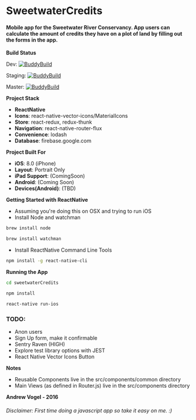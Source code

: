 # SweetwaterCredits  

#### Mobile app for the Sweetwater River Conservancy. App users can calculate the amount of credits they have on a plot of land by filling out the forms in the app.

**Build Status**

Dev:
[![BuddyBuild](https://dashboard.buddybuild.com/api/statusImage?appID=5841d75786fe870100f28e47&branch=dev&build=latest)](https://dashboard.buddybuild.com/apps/5841d75786fe870100f28e47/build/latest?branch=dev)

Staging:
[![BuddyBuild](https://dashboard.buddybuild.com/api/statusImage?appID=5841d75786fe870100f28e47&branch=staging&build=latest)](https://dashboard.buddybuild.com/apps/5841d75786fe870100f28e47/build/latest?branch=staging)

Master:
[![BuddyBuild](https://dashboard.buddybuild.com/api/statusImage?appID=5841d75786fe870100f28e47&branch=master&build=latest)](https://dashboard.buddybuild.com/apps/5841d75786fe870100f28e47/build/latest?branch=master)

**Project Stack**

* **ReactNative**
* **Icons**: react-native-vector-icons/MaterialIcons
* **Store**: react-redux, redux-thunk
* **Navigation**: react-native-router-flux
* **Convenience**: lodash
* **Database**: firebase.google.com

**Project Built For**

* **iOS**: 8.0 (iPhone)
* **Layout**: Portrait Only
* **iPad Support**: (ComingSoon)
* **Android**: (Coming Soon)
* **Devices(Android)**: (TBD)

**Getting Started with ReactNative**

* Assuming you're doing this on OSX and trying to run iOS  
* Install Node and watchman

```bash
brew install node
```

```bash
brew install watchman  
```

* Install ReactNative Command Line Tools

```bash
npm install -g react-native-cli  
```

**Running the App**

```bash
cd sweetwaterCredits  
```

```bash
npm install
```

```bash
react-native run-ios   
```

### TODO:

* Anon users
* Sign Up form, make it confirmable
* Sentry Raven (HIGH)
* Explore test library options with JEST
* React Native Vector Icons Button


**Notes**

 * Reusable Components live in the src/components/common directory
 * Main Views (as defined in Router.js) live in the src/components directory

**Andrew Vogel - 2016**

###### Disclaimer: First time doing a javascript app so take it easy on me. :)
